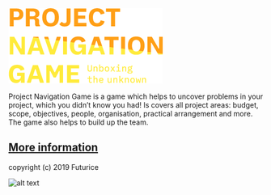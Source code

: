 ![alt text](png-logo.png "# Project Navigation game")

Project Navigation Game is a game which helps to uncover problems in your project, which you didn’t know you had! Is covers all project areas: budget, scope, objectives, people, organisation, practical arrangement and more. The game also helps to build up the team.

## [More information](https://projectnavigationgame.futurice.com)

copyright (c) 2019 Futurice

![alt text](https://i.creativecommons.org/l/by-sa/4.0/88x31.png "Creative Commons Attribution-ShareAlike 4.0 International License")

